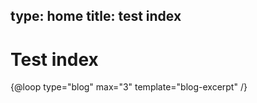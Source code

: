 type: home
title: test index
----

# Test index

{@loop type="blog" max="3" template="blog-excerpt" /}

